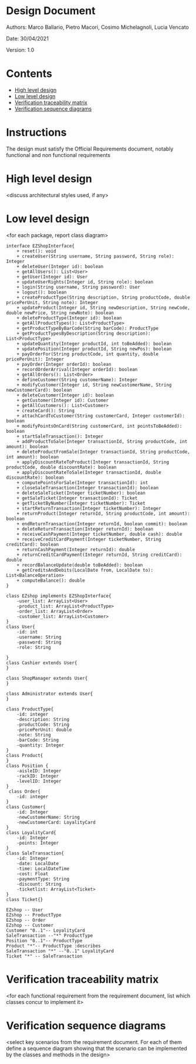 # Design Document 


Authors: Marco Ballario, Pietro Macori, Cosimo Michelagnoli, Lucia Vencato

Date: 30/04/2021

Version: 1.0


# Contents

- [High level design](#package-diagram)
- [Low level design](#class-diagram)
- [Verification traceability matrix](#verification-traceability-matrix)
- [Verification sequence diagrams](#verification-sequence-diagrams)

# Instructions

The design must satisfy the Official Requirements document, notably functional and non functional requirements

# High level design 

<discuss architectural styles used, if any>
<report package diagram>






# Low level design

<for each package, report class diagram>

```plantuml
interface EZShopInterface{
    + reset(): void
    + createUser(String username, String password, String role): Integer 
    + deleteUser(Integer id): boolean 
	+ getAllUsers(): List<User>
	+ getUser(Integer id): User 
    + updateUserRights(Integer id, String role): boolean 
    + login(String username, String password): User 
    + logout(): boolean 
    + createProductType(String description, String productCode, double pricePerUnit, String note): Integer 
    + updateProduct(Integer id, String newDescription, String newCode, double newPrice, String newNote): boolean 
	+ deleteProductType(Integer id): boolean 
    + getAllProductTypes(): List<ProductType> 
    + getProductTypeByBarCode(String barCode): ProductType
    + getProductTypesByDescription(String description): List<ProductType>
    + updateQuantity(Integer productId, int toBeAdded): boolean
    + updatePosition(Integer productId, String newPos): boolean
    + payOrderFor(String productCode, int quantity, double pricePerUnit): Integer
    + payOrder(Integer orderId): boolean
    + recordOrderArrival(Integer orderId): boolean
    + getAllOrders(): List<Order>
    + defineCustomer(String customerName): Integer
    + modifyCustomer(Integer id, String newCustomerName, String newCustomerCard): boolean
    + deleteCustomer(Integer id): boolean
    + getCustomer(Integer id): Customer
    + getAllCustomers(): List<Customer>
    + createCard(): String
    + attachCardToCustomer(String customerCard, Integer customerId): boolean
    + modifyPointsOnCard(String customerCard, int pointsToBeAdded): boolean
    + startSaleTransaction(): Integer
    + addProductToSale(Integer transactionId, String productCode, int amount): boolean
    + deleteProductFromSale(Integer transactionId, String productCode, int amount): boolean
    + applyDiscountRateToProduct(Integer transactionId, String productCode, double discountRate): boolean
    + applyDiscountRateToSale(Integer transactionId, double discountRate): boolean
    + computePointsForSale(Integer transactionId): int
    + closeSaleTransaction(Integer transactionId): boolean
    + deleteSaleTicket(Integer ticketNumber): boolean
    + getSaleTicket(Integer transactionId): Ticket
    + getTicketByNumber(Integer ticketNumber): Ticket
    + startReturnTransaction(Integer ticketNumber): Integer
    + returnProduct(Integer returnId, String productCode, int amount): boolean
    + endReturnTransaction(Integer returnId, boolean commit): boolean
    + deleteReturnTransaction(Integer returnId): boolean
    + receiveCashPayment(Integer ticketNumber, double cash): double
    + receiveCreditCardPayment(Integer ticketNumber, String creditCard): boolean
    + returnCashPayment(Integer returnId): double
    + returnCreditCardPayment(Integer returnId, String creditCard): double
    + recordBalanceUpdate(double toBeAdded): boolean
    + getCreditsAndDebits(LocalDate from, LocalDate to): List<BalanceOperation>
    + computeBalance(): double
}

class EZshop implements EZShopInterface{
    -user_list: ArrayList<User>
    -product_list: ArrayList<ProductType>
    -order_list: ArrayList<Order>
    -customer_list: ArrayList<Customer>
}
class User{
    -id: int
    -username: String
    -password: String
    -role: String
    
}
class Cashier extends User{
}

class ShopManager extends User{
}

class Administrator extends User{
}

class ProductType{
	-id: integer
	-description: String
	-productCode: String
	-pricePerUnit: double
	-note: String
	-barCode: String
	-quantity: Integer
}
class Product{
}
class Position {
    -aisleID: Integer
    -rackID: Integer
    -levelID: Integer
}
 class Order{
	-id: integer
}
class Customer{
	-id: Integer
	-newCustomerName: String
	-newCustomerCard: LoyalityCard
}
class LoyalityCard{
    -id: Integer
    -points: Integer
}
class SaleTransaction{
    -id: Integer
    -date: LocalDate
    -time: LocalDateTime
    -cost: Float 
    -paymentType: String
    -discount: String
    -ticketlist: ArrayList<Ticket>
}
class Ticket{}

EZshop -- User
EZshop -- ProductType
EZshop -- Order
EZshop -- Customer
Customer "0..1"-- LoyalityCard
SaleTransaction --"*" ProductType
Position "0..1"-- ProductType
Product "*"-- ProductType :describes
SaleTransaction "*" --"0..1" LoyalityCard
Ticket "*" -- SaleTransaction
```

# Verification traceability matrix

\<for each functional requirement from the requirement document, list which classes concur to implement it>











# Verification sequence diagrams 
\<select key scenarios from the requirement document. For each of them define a sequence diagram showing that the scenario can be implemented by the classes and methods in the design>

